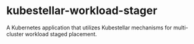 # kubestellar-workload-stager
A Kubernetes application that utilizes Kubestellar mechanisms for multi-cluster workload staged placement.
